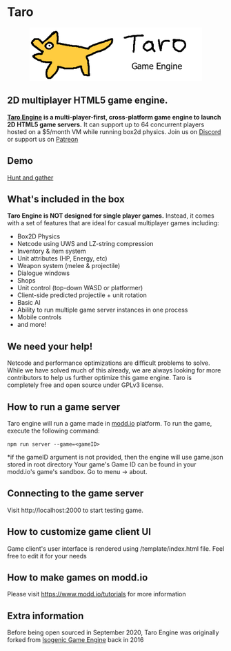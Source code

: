 # Taro
<p align="center">
  <a href="https://modd.io">
    <img src="logo.png" width="400" alt="Taro Engine logo">
  </a>
</p>

## 2D multiplayer HTML5 game engine.
**[Taro Engine](https://www.modd.io) is a multi-player-first, cross-platform
game engine to launch 2D HTML5 game servers.** It can support up to 64 concurrent players hosted on a $5/month VM while running box2d physics.
Join us on [Discord](https://discord.gg/XRe8T7K) or support us on [Patreon](https://www.patreon.com/moddio)

## Demo ##
[Hunt and gather](https://beta.modd.io/play/huntandgather)

## What's included in the box
**Taro Engine is NOT designed for single player games.** 
Instead, it comes with a set of features that are ideal for casual multiplayer games including:
- Box2D Physics
- Netcode using UWS and LZ-string compression
- Inventory & item system
- Unit attributes (HP, Energy, etc)
- Weapon system (melee & projectile)
- Dialogue windows
- Shops
- Unit control (top-down WASD or platformer)
- Client-side predicted projectile + unit rotation
- Basic AI
- Ability to run multiple game server instances in one process
- Mobile controls
- and more!

## We need your help!
Netcode and performance optimizations are difficult problems to solve. While we have solved much of this already, we are always looking for more contributors to help us further optimize this game engine.
Taro is completely free and open source under GPLv3 license.

## How to run a game server
Taro engine will run a game made in [modd.io](https://www.modd.io) platform. To run the game, execute the following command:
```
npm run server --game=<gameID>
```
*if the gameID argument is not provided, then the engine will use game.json stored in root directory
Your game's Game ID can be found in your modd.io's game's sandbox. Go to menu -> about.

## Connecting to the game server
Visit http://localhost:2000 to start testing game.

## How to customize game client UI
Game client's user interface is rendered using /template/index.html file. Feel free to edit it for your needs

## How to make games on modd.io
Please visit https://www.modd.io/tutorials for more information

## Extra information
Before being open sourced in September 2020, Taro Engine was originally forked from [Isogenic Game Engine](https://www.isogenicengine.com/) back in 2016
